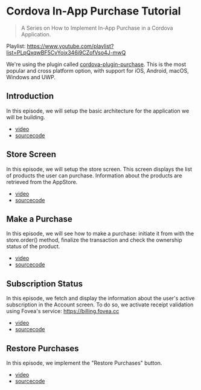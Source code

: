 # Cordova In-App Purchase Tutorial

> A Series on How to Implement In-App Purchase in a Cordova Application.

Playlist: https://www.youtube.com/playlist?list=PLpQxqwBF5CvYoix346i9CZofVso4J-mwQ

We're using the plugin called
[cordova-plugin-purchase](https://github.com/j3k0/cordova-plugin-purchase).
This is the most popular and cross platform option, with support for iOS,
Android, macOS, Windows and UWP.


## Introduction

In this episode, we will setup the basic architecture for the application we will be building.

 * [video](https://youtu.be/iEpKjnTopMA)
 * [sourcecode](https://github.com/j3k0/cordova-iap-workshop/tree/master/00-intro)


## Store Screen

In this episode, we will setup the store screen. This screen displays the list
of products the user can purchase. Information about the products are retrieved
from the AppStore.

 * [video](https://youtu.be/w92Uyz7R8Zw)
 * [sourcecode](https://github.com/j3k0/cordova-iap-workshop/tree/master/01-store)


## Make a Purchase

In this episode, we will see how to make a purchase: initiate it from with the
store.order() method, finalize the transaction and check the ownership status
of the product.

 * [video](https://youtu.be/58okUVHUZEw)
 * [sourcecode](https://github.com/j3k0/cordova-iap-workshop/tree/master/02-order)

## Subscription Status

In this episode, we fetch and display the information about the user's active
subscription in the Account screen. To do so, we activate receipt validation
using Fovea's service: https://billing.fovea.cc

 * [video](https://youtu.be/PdWt2-GsO-o)
 * [sourcecode](https://github.com/j3k0/cordova-iap-workshop/tree/master/03-account)

## Restore Purchases

In this episode, we implement the "Restore Purchases" button.

 * [video](https://youtu.be/232U0KErazQ)
 * [sourcecode](https://github.com/j3k0/cordova-iap-workshop/tree/master/04-account)

